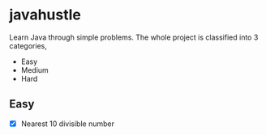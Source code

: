 # javahustle
Learn Java through simple problems. The whole project is classified into 3 categories,
* Easy
* Medium
* Hard

## Easy
- [x] Nearest 10 divisible number
